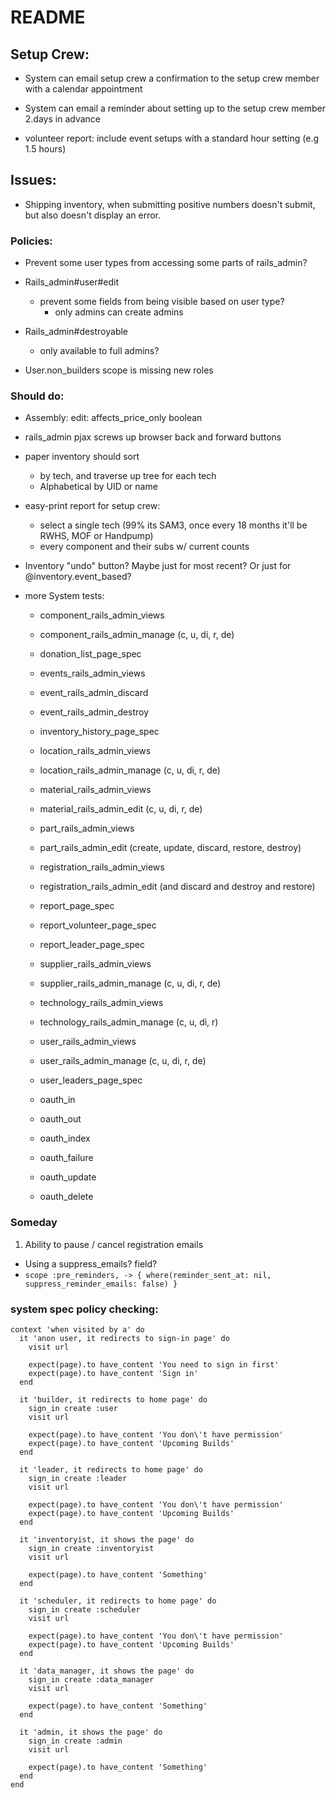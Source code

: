 # README
## Setup Crew:
- System can email setup crew a confirmation to the setup crew member with a calendar appointment
- System can email a reminder about setting up to the setup crew member 2.days in advance

- volunteer report: include event setups with a standard hour setting (e.g 1.5 hours)

## Issues:
- Shipping inventory, when submitting positive numbers doesn't submit, but also doesn't display an error.

### Policies:
- Prevent some user types from accessing some parts of rails_admin?

- Rails_admin#user#edit
  - prevent some fields from being visible based on user type?
    - only admins can create admins

- Rails_admin#destroyable
  - only available to full admins?

- User.non_builders scope is missing new roles

### Should do:
- Assembly: edit: affects_price_only boolean

- rails_admin pjax screws up browser back and forward buttons

- paper inventory should sort
  - by tech, and traverse up tree for each tech
  - Alphabetical by UID or name

- easy-print report for setup crew:
  - select a single tech (99% its SAM3, once every 18 months it'll be RWHS, MOF or Handpump)
  - every component and their subs w/ current counts

- Inventory "undo" button? Maybe just for most recent? Or just for @inventory.event_based?

- more System tests:
  - component_rails_admin_views
  - component_rails_admin_manage (c, u, di, r, de)

  - donation_list_page_spec

  - events_rails_admin_views
  - event_rails_admin_discard
  - event_rails_admin_destroy

  - inventory_history_page_spec

  - location_rails_admin_views
  - location_rails_admin_manage (c, u, di, r, de)

  - material_rails_admin_views
  - material_rails_admin_edit (c, u, di, r, de)

  - part_rails_admin_views
  - part_rails_admin_edit (create, update, discard, restore, destroy)

  - registration_rails_admin_views
  - registration_rails_admin_edit (and discard and destroy and restore)

  - report_page_spec
  - report_volunteer_page_spec
  - report_leader_page_spec

  - supplier_rails_admin_views
  - supplier_rails_admin_manage (c, u, di, r, de)

  - technology_rails_admin_views
  - technology_rails_admin_manage (c, u, di, r)

  - user_rails_admin_views
  - user_rails_admin_manage (c, u, di, r, de)
  - user_leaders_page_spec

  - oauth_in
  - oauth_out
  - oauth_index
  - oauth_failure
  - oauth_update
  - oauth_delete

### Someday
1. Ability to pause / cancel registration emails
  - Using a suppress_emails? field?
  - `scope :pre_reminders, -> { where(reminder_sent_at: nil, suppress_reminder_emails: false) }`


### system spec policy checking:
```
context 'when visited by a' do
  it 'anon user, it redirects to sign-in page' do
    visit url

    expect(page).to have_content 'You need to sign in first'
    expect(page).to have_content 'Sign in'
  end

  it 'builder, it redirects to home page' do
    sign_in create :user
    visit url

    expect(page).to have_content 'You don\'t have permission'
    expect(page).to have_content 'Upcoming Builds'
  end

  it 'leader, it redirects to home page' do
    sign_in create :leader
    visit url

    expect(page).to have_content 'You don\'t have permission'
    expect(page).to have_content 'Upcoming Builds'
  end

  it 'inventoryist, it shows the page' do
    sign_in create :inventoryist
    visit url

    expect(page).to have_content 'Something'
  end

  it 'scheduler, it redirects to home page' do
    sign_in create :scheduler
    visit url

    expect(page).to have_content 'You don\'t have permission'
    expect(page).to have_content 'Upcoming Builds'
  end

  it 'data_manager, it shows the page' do
    sign_in create :data_manager
    visit url

    expect(page).to have_content 'Something'
  end

  it 'admin, it shows the page' do
    sign_in create :admin
    visit url

    expect(page).to have_content 'Something'
  end
end
```
